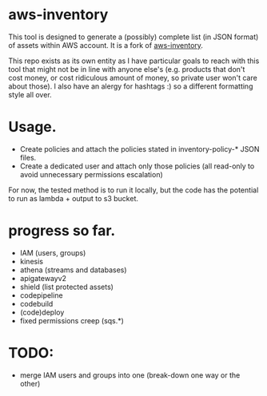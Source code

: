 # aws-inventory
This tool is designed to generate a (possibly) complete list (in JSON format) of assets within AWS account.
It is a fork of [aws-inventory](https://github.com/janiko71/aws-inventory/).

This repo exists as its own entity as I have particular goals to reach with this tool that might not be in line with anyone else's (e.g. products that don't cost money, or cost ridiculous amount of money, so private user won't care about those).
I also have an alergy for hashtags :) so a different formatting style all over.

# Usage.
* Create policies and attach the policies stated in inventory-policy-\* JSON files.
* Create a dedicated user and attach only those policies (all read-only to avoid unnecessary permissions escalation)

For now, the tested method is to run it locally, but the code has the potential to run as lambda + output to s3 bucket.

# progress so far.
* IAM (users, groups)
* kinesis
* athena (streams and databases)
* apigatewayv2
* shield (list protected assets)
* codepipeline
* codebuild
* (code)deploy
* fixed permissions creep (sqs.\*)

# TODO:
* merge IAM users and groups into one (break-down one way or the other)


